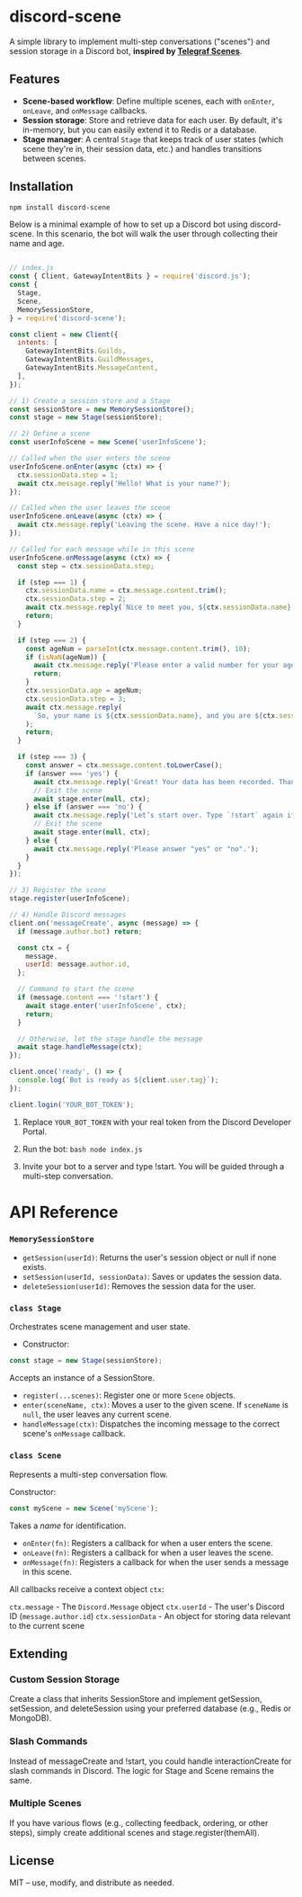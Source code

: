 # discord-scene

A simple library to implement multi-step conversations ("scenes") and session storage in a Discord bot, **inspired by [Telegraf Scenes](https://github.com/telegraf/telegraf/blob/master/docs/scenes.md)**.

## Features

- **Scene-based workflow**: Define multiple scenes, each with `onEnter`, `onLeave`, and `onMessage` callbacks.  
- **Session storage**: Store and retrieve data for each user. By default, it's in-memory, but you can easily extend it to Redis or a database.  
- **Stage manager**: A central `Stage` that keeps track of user states (which scene they're in, their session data, etc.) and handles transitions between scenes.

## Installation

```bash
npm install discord-scene
```

Below is a minimal example of how to set up a Discord bot using discord-scene. In this scenario, the bot will walk the user through collecting their name and age.

```js

// index.js
const { Client, GatewayIntentBits } = require('discord.js');
const {
  Stage,
  Scene,
  MemorySessionStore,
} = require('discord-scene');

const client = new Client({
  intents: [
    GatewayIntentBits.Guilds,
    GatewayIntentBits.GuildMessages,
    GatewayIntentBits.MessageContent,
  ],
});

// 1) Create a session store and a Stage
const sessionStore = new MemorySessionStore();
const stage = new Stage(sessionStore);

// 2) Define a scene
const userInfoScene = new Scene('userInfoScene');

// Called when the user enters the scene
userInfoScene.onEnter(async (ctx) => {
  ctx.sessionData.step = 1;
  await ctx.message.reply('Hello! What is your name?');
});

// Called when the user leaves the scene
userInfoScene.onLeave(async (ctx) => {
  await ctx.message.reply('Leaving the scene. Have a nice day!');
});

// Called for each message while in this scene
userInfoScene.onMessage(async (ctx) => {
  const step = ctx.sessionData.step;

  if (step === 1) {
    ctx.sessionData.name = ctx.message.content.trim();
    ctx.sessionData.step = 2;
    await ctx.message.reply(`Nice to meet you, ${ctx.sessionData.name}! How old are you?`);
    return;
  }

  if (step === 2) {
    const ageNum = parseInt(ctx.message.content.trim(), 10);
    if (isNaN(ageNum)) {
      await ctx.message.reply('Please enter a valid number for your age.');
      return;
    }
    ctx.sessionData.age = ageNum;
    ctx.sessionData.step = 3;
    await ctx.message.reply(
      `So, your name is ${ctx.sessionData.name}, and you are ${ctx.sessionData.age} years old. Is that correct? (yes/no)`
    );
    return;
  }

  if (step === 3) {
    const answer = ctx.message.content.toLowerCase();
    if (answer === 'yes') {
      await ctx.message.reply('Great! Your data has been recorded. Thanks!');
      // Exit the scene
      await stage.enter(null, ctx);
    } else if (answer === 'no') {
      await ctx.message.reply('Let’s start over. Type `!start` again if you want to retry.');
      // Exit the scene
      await stage.enter(null, ctx);
    } else {
      await ctx.message.reply('Please answer "yes" or "no".');
    }
  }
});

// 3) Register the scene
stage.register(userInfoScene);

// 4) Handle Discord messages
client.on('messageCreate', async (message) => {
  if (message.author.bot) return;

  const ctx = {
    message,
    userId: message.author.id,
  };

  // Command to start the scene
  if (message.content === '!start') {
    await stage.enter('userInfoScene', ctx);
    return;
  }

  // Otherwise, let the stage handle the message
  await stage.handleMessage(ctx);
});

client.once('ready', () => {
  console.log(`Bot is ready as ${client.user.tag}`);
});

client.login('YOUR_BOT_TOKEN');
```

1. Replace `YOUR_BOT_TOKEN` with your real token from the Discord Developer Portal.

2. Run the bot:
```bash node index.js```

3. Invite your bot to a server and type !start. You will be guided through a multi-step conversation.

# API Reference

### `MemorySessionStore`
- `getSession(userId)`: Returns the user's session object or null if none exists.
- `setSession(userId, sessionData)`: Saves or updates the session data.
- `deleteSession(userId)`: Removes the session data for the user.

### `class Stage`
Orchestrates scene management and user state.

- Constructor: 

```js
const stage = new Stage(sessionStore);
```

Accepts an instance of a SessionStore.
- `register(...scenes)`: Register one or more `Scene` objects.
- `enter(sceneName, ctx)`: Moves a user to the given scene. If `sceneName` is `null`, the user leaves any current scene.
- `handleMessage(ctx)`: Dispatches the incoming message to the correct scene's `onMessage` callback.

### `class Scene`
Represents a multi-step conversation flow.

Constructor:
```js
const myScene = new Scene('myScene');
```
Takes a *name* for identification.

- `onEnter(fn)`: Registers a callback for when a user enters the scene.
- `onLeave(fn)`: Registers a callback for when a user leaves the scene.
- `onMessage(fn)`: Registers a callback for when the user sends a message in this scene.

All callbacks receive a context object `ctx`:

`ctx.message` - The `Discord.Message` object
`ctx.userId` - The user's Discord ID (`message.author.id`)
`ctx.sessionData` - An object for storing data relevant to the current scene

## Extending

### Custom Session Storage

Create a class that inherits SessionStore and implement getSession, setSession, and deleteSession using your preferred database (e.g., Redis or MongoDB).

### Slash Commands
Instead of messageCreate and !start, you could handle interactionCreate for slash commands in Discord. The logic for Stage and Scene remains the same.

### Multiple Scenes
If you have various flows (e.g., collecting feedback, ordering, or other steps), simply create additional scenes and stage.register(themAll).


## License
MIT – use, modify, and distribute as needed.

